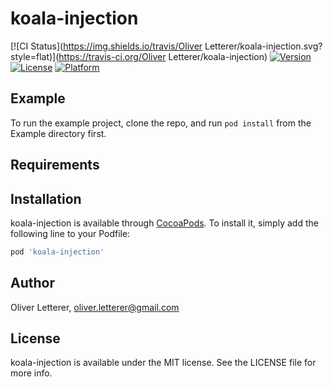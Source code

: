 # koala-injection

[![CI Status](https://img.shields.io/travis/Oliver Letterer/koala-injection.svg?style=flat)](https://travis-ci.org/Oliver Letterer/koala-injection)
[![Version](https://img.shields.io/cocoapods/v/koala-injection.svg?style=flat)](https://cocoapods.org/pods/koala-injection)
[![License](https://img.shields.io/cocoapods/l/koala-injection.svg?style=flat)](https://cocoapods.org/pods/koala-injection)
[![Platform](https://img.shields.io/cocoapods/p/koala-injection.svg?style=flat)](https://cocoapods.org/pods/koala-injection)

## Example

To run the example project, clone the repo, and run `pod install` from the Example directory first.

## Requirements

## Installation

koala-injection is available through [CocoaPods](https://cocoapods.org). To install
it, simply add the following line to your Podfile:

```ruby
pod 'koala-injection'
```

## Author

Oliver Letterer, oliver.letterer@gmail.com

## License

koala-injection is available under the MIT license. See the LICENSE file for more info.
